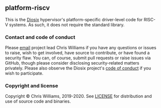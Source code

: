 ## platform-riscv

This is the [Diosix](https://diosix.org/) hypervisor's platform-specific driver-level code for RISC-V systems. As such, it does not require the standard library.

### Contact and code of conduct <a name="contact"></a>

Please [email](mailto:diosix@tuta.io) project lead Chris Williams if you have any questions or issues to raise, wish to get involved, have source to contribute, or have found a security flaw. You can, of course, submit pull requests or raise issues via GitHub, though please consider disclosing security-related matters privately. Please also observe the Diosix project's [code of conduct](https://diosix.org/docs/conduct.html) if you wish to participate.

### Copyright and license <a name="copyright"></a>

Copyright &copy; Chris Williams, 2019-2020. See [LICENSE](LICENSE) for distribution and use of source code and binaries.
